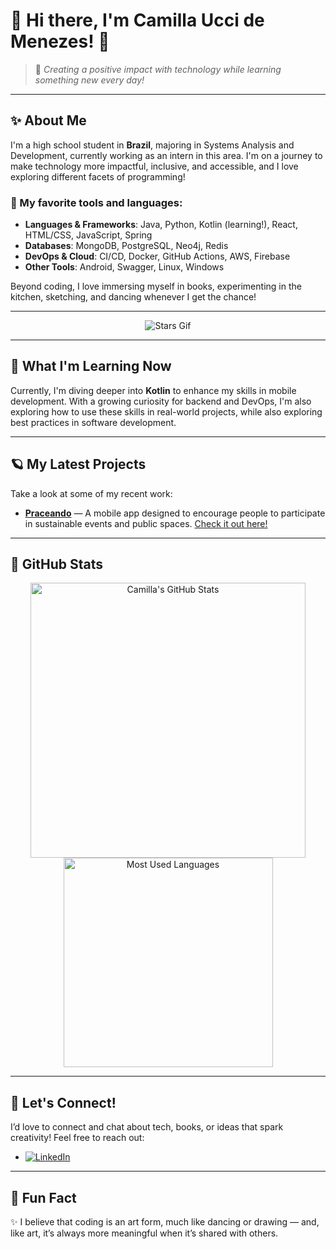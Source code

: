 # 🌌 Hi there, I'm Camilla Ucci de Menezes! 🌠

> 💫 _Creating a positive impact with technology while learning something new every day!_

---

## ✨ About Me
I'm a high school student in **Brazil**, majoring in Systems Analysis and Development, currently working as an intern in this area. I'm on a journey to make technology more impactful, inclusive, and accessible, and I love exploring different facets of programming! 

### 🎇 My favorite tools and languages:
- **Languages & Frameworks**: Java, Python, Kotlin (learning!), React, HTML/CSS, JavaScript, Spring
- **Databases**: MongoDB, PostgreSQL, Neo4j, Redis
- **DevOps & Cloud**: CI/CD, Docker, GitHub Actions, AWS, Firebase
- **Other Tools**: Android, Swagger, Linux, Windows

Beyond coding, I love immersing myself in books, experimenting in the kitchen, sketching, and dancing whenever I get the chance!

---

<div align="center">
  <img src="https://i.pinimg.com/originals/9d/33/e7/9d33e7c0dae33f26d8547839aaac1d70.gif" alt="Stars Gif">
</div>


---

## 🌟 What I'm Learning Now
Currently, I'm diving deeper into **Kotlin** to enhance my skills in mobile development. With a growing curiosity for backend and DevOps, I'm also exploring how to use these skills in real-world projects, while also exploring best practices in software development.

---

## 🪐 My Latest Projects
Take a look at some of my recent work:

- **[Praceando](https://github.com/praceando)** — A mobile app designed to encourage people to participate in sustainable events and public spaces. [Check it out here!](https://github.com/praceando)

---

## 🌌 GitHub Stats

<p align="center">
  <img src="https://github-readme-stats.vercel.app/api?username=millaUcci&show_icons=true&theme=radical" width="440" alt="Camilla's GitHub Stats">
  <img src="https://github-readme-stats.vercel.app/api/top-langs/?username=millaUcci&layout=compact&theme=radical" width="335" alt="Most Used Languages">
</p>

---

## 🌠 Let's Connect!
I’d love to connect and chat about tech, books, or ideas that spark creativity! Feel free to reach out:

- [![LinkedIn](https://img.shields.io/badge/LinkedIn-Camilla%20Ucci-blue?style=flat&logo=linkedin&logoColor=white)](https://www.linkedin.com/in/camillaucci)

---

## 💫 Fun Fact
✨ I believe that coding is an art form, much like dancing or drawing — and, like art, it’s always more meaningful when it’s shared with others.
